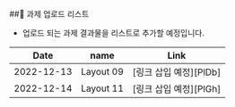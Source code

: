 ##🔰 과제 업로드 리스트 

- 업로드 되는 과제 결과물을 리스트로 추가할 예정입니다.


|    Date    |   name    |         Link          |
| ---------- | --------- | --------------------- |
| 2022-12-13 | Layout 09 | [링크 삽입 예정][PlDb] |
| 2022-12-14 | Layout 11 | [링크 삽입 예정][PlGh] |
